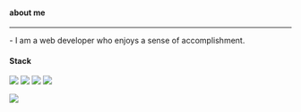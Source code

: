 #### about me
<hr/>
 - I am a web developer who enjoys a sense of accomplishment.

#### Stack
<img src="https://img.shields.io/badge/Java-#007396?style=flat-square&logo=Java&logoColor=white"/>
<img src="https://img.shields.io/badge/Spring-#6DB33F?style=flat-square&logo=Spring&logoColor=white"/>
<img src="https://img.shields.io/badge/Node-#339933?style=flat-square&logo=Node.js&logoColor=white"/>

<img src="https://img.shields.io/badge/JavaScript-#F7DF1E?style=flat-square&logo=JavaScript&logoColor=white"/>


<a href="https://velog.io/@jodheeee" target="_blank"><img src="https://img.shields.io/badge/Velog-20c997?style=flat-square&logo=Vimeo&logoColor=white"/></a>
